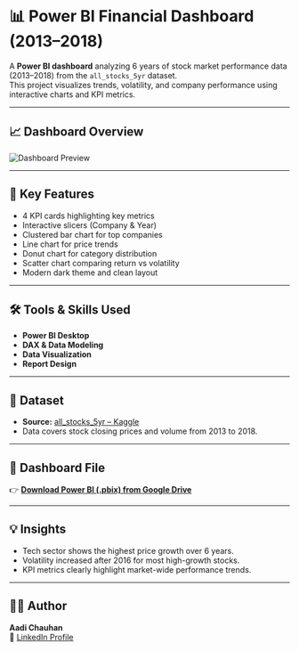 # 📊 Power BI Financial Dashboard (2013–2018)

A **Power BI dashboard** analyzing 6 years of stock market performance data (2013–2018) from the `all_stocks_5yr` dataset.  
This project visualizes trends, volatility, and company performance using interactive charts and KPI metrics.

---

## 📈 Dashboard Overview
![Dashboard Preview](./dashboard_preview.png)

---

## 🧩 Key Features
- 4 KPI cards highlighting key metrics  
- Interactive slicers (Company & Year)  
- Clustered bar chart for top companies  
- Line chart for price trends  
- Donut chart for category distribution  
- Scatter chart comparing return vs volatility  
- Modern dark theme and clean layout  

---

## 🛠️ Tools & Skills Used
- **Power BI Desktop**  
- **DAX & Data Modeling**  
- **Data Visualization**  
- **Report Design**

---

## 📂 Dataset
- **Source:** [all_stocks_5yr – Kaggle](https://www.kaggle.com/datasets)  
- Data covers stock closing prices and volume from 2013 to 2018.

---

## 🔗 Dashboard File
👉 [**Download Power BI (.pbix) from Google Drive**](https://drive.google.com/file/d/1pcV8J8c6FJawQpBgPi4uoCJZ2ubzt6y9/view?usp=drive_link)

---

## 💡 Insights
- Tech sector shows the highest price growth over 6 years.  
- Volatility increased after 2016 for most high-growth stocks.  
- KPI metrics clearly highlight market-wide performance trends.  

---

## 👨‍💻 Author
**Aadi Chauhan**  
🔗 [LinkedIn Profile](https://www.linkedin.com/in/aadi-chauhan-675903368)
